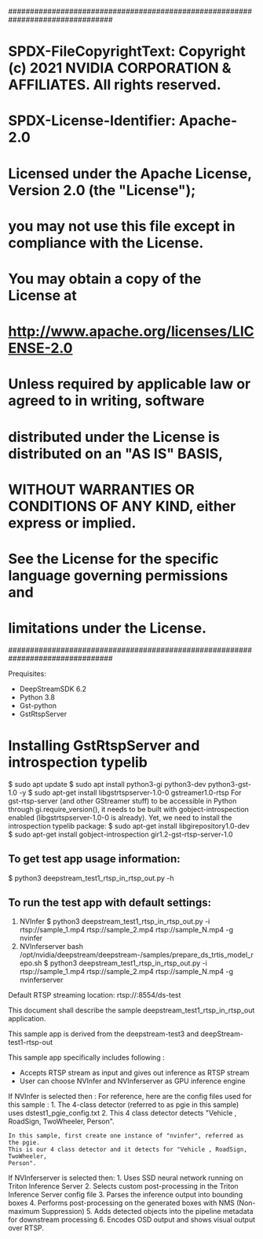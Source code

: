 
################################################################################
# SPDX-FileCopyrightText: Copyright (c) 2021 NVIDIA CORPORATION & AFFILIATES. All rights reserved.
# SPDX-License-Identifier: Apache-2.0
#
# Licensed under the Apache License, Version 2.0 (the "License");
# you may not use this file except in compliance with the License.
# You may obtain a copy of the License at
#
# http://www.apache.org/licenses/LICENSE-2.0
#
# Unless required by applicable law or agreed to in writing, software
# distributed under the License is distributed on an "AS IS" BASIS,
# WITHOUT WARRANTIES OR CONDITIONS OF ANY KIND, either express or implied.
# See the License for the specific language governing permissions and
# limitations under the License.
################################################################################

Prequisites:
- DeepStreamSDK 6.2
- Python 3.8
- Gst-python
- GstRtspServer



Installing GstRtspServer and introspection typelib
===================================================
$ sudo apt update
$ sudo apt install python3-gi python3-dev python3-gst-1.0 -y
$ sudo apt-get install libgstrtspserver-1.0-0 gstreamer1.0-rtsp
For gst-rtsp-server (and other GStreamer stuff) to be accessible in
Python through gi.require_version(), it needs to be built with
gobject-introspection enabled (libgstrtspserver-1.0-0 is already).
Yet, we need to install the introspection typelib package:
$ sudo apt-get install libgirepository1.0-dev
$ sudo apt-get install gobject-introspection gir1.2-gst-rtsp-server-1.0

To get test app usage information:
-----------------------------------
  $ python3 deepstream_test1_rtsp_in_rtsp_out.py -h
  
To run the test app with default settings:
------------------------------------------
  1) NVInfer
      $ python3 deepstream_test1_rtsp_in_rtsp_out.py -i rtsp://sample_1.mp4 rtsp://sample_2.mp4 rtsp://sample_N.mp4  -g nvinfer
  2) NVInferserver
      bash /opt/nvidia/deepstream/deepstream-<Version>/samples/prepare_ds_trtis_model_repo.sh
      $ python3 deepstream_test1_rtsp_in_rtsp_out.py -i rtsp://sample_1.mp4 rtsp://sample_2.mp4 rtsp://sample_N.mp4  -g nvinferserver
  
Default RTSP streaming location:
  rtsp://<server IP>:8554/ds-test

This document shall describe the sample deepstream_test1_rtsp_in_rtsp_out application.

This sample app is derived from the deepstream-test3 and deepStream-test1-rtsp-out

This sample app specifically includes following : 
  - Accepts RTSP stream as input and gives out inference as RTSP stream
  - User can choose NVInfer and NVInferserver as GPU inference engine

  If NVInfer is selected then : 
    For reference, here are the config files used for this sample :
    1. The 4-class detector (referred to as pgie in this sample) uses
        dstest1_pgie_config.txt
    2. This 4 class detector detects "Vehicle , RoadSign, TwoWheeler, Person".


    In this sample, first create one instance of "nvinfer", referred as the pgie.
    This is our 4 class detector and it detects for "Vehicle , RoadSign, TwoWheeler,
    Person".

  If NVInferserver is selected then:
    1. Uses SSD neural network running on Triton Inference Server
    2. Selects custom post-processing in the Triton Inference Server config file
    3. Parses the inference output into bounding boxes
    4. Performs post-processing on the generated boxes with NMS (Non-maximum Suppression)
    5. Adds detected objects into the pipeline metadata for downstream processing
    6. Encodes OSD output and shows visual output over RTSP.

